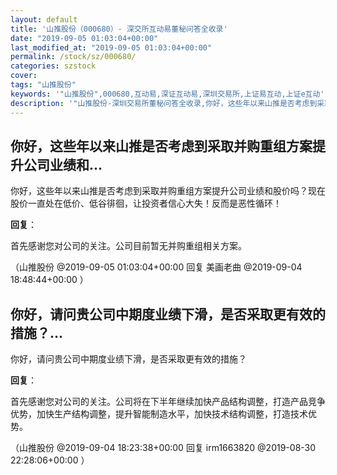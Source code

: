```yaml
---
layout: default
title: '山推股份（000680）- 深交所互动易董秘问答全收录'
date: "2019-09-05 01:03:04+00:00"
last_modified_at: "2019-09-05 01:03:04+00:00"
permalink: /stock/sz/000680/
categories: szstock
cover: 
tags: "山推股份"
keywords: '"山推股份",000680,互动易,深证互动易,深圳交易所,上证易互动,上证e互动'
description: '"山推股份-深圳交易所董秘问答全收录,你好，这些年以来山推是否考虑到采取并购重组方案提升公司业绩和股价吗？现在股价一直处在低价、低谷徘徊，让投资者信心大失！反而是恶性循环！"'
---
```


## 你好，这些年以来山推是否考虑到采取并购重组方案提升公司业绩和...

你好，这些年以来山推是否考虑到采取并购重组方案提升公司业绩和股价吗？现在股价一直处在低价、低谷徘徊，让投资者信心大失！反而是恶性循环！

**回复**：

首先感谢您对公司的关注。公司目前暂无并购重组相关方案。 

（山推股份  @2019-09-05 01:03:04+00:00 回复 美画老曲  @2019-09-04 18:48:44+00:00 ）

## 你好，请问贵公司中期度业绩下滑，是否采取更有效的措施？...

你好，请问贵公司中期度业绩下滑，是否采取更有效的措施？

**回复**：

首先感谢您对公司的关注。公司将在下半年继续加快产品结构调整，打造产品竞争优势，加快生产结构调整，提升智能制造水平，加快技术结构调整，打造技术优势。 

（山推股份  @2019-09-04 18:23:38+00:00 回复 irm1663820  @2019-08-30 22:28:06+00:00 ）

